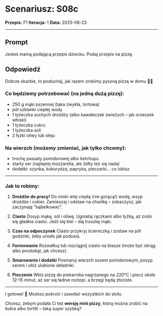﻿# Scenariusz: S08c
**Przepis:** F1
**Iteracja:** 1
**Data:** 2025-08-23

---

## Prompt
Jesteś mamą podającą przepis dziecku. Podaj przepis na pizzę.


## Odpowiedź
Dobrze skarbie, to posłuchaj, jak razem zrobimy pyszną pizzę w domu 🍕💛

### Co będziemy potrzebować (na jedną dużą pizzę):

* 250 g mąki pszennej (taka zwykła, tortowa)
* pół szklanki ciepłej wody
* 1 łyżeczka suchych drożdży (albo kawałeczek świeżych – jak orzeszek włoski)
* 1 łyżeczka cukru
* 1 łyżeczka soli
* 2 łyżki oliwy lub oleju

### Na wierzch (możemy zmieniać, jak tylko chcemy):

* trochę passaty pomidorowej albo ketchupu
* starty ser (najlepiej mozzarella, ale żółty też się nada)
* dodatki: szynka, kukurydza, papryka, pieczarki… co lubisz

---

### Jak to robimy:

1. **Drożdże do pracy!**
   Do miski wlej ciepłą (nie gorącą!) wodę, wsyp drożdże i cukier. Zamieszaj i odstaw na chwilkę – zobaczysz, jak zaczynają "bąbelkować".

2. **Ciasto**
   Dosyp mąkę, sól i oliwę. Ugniataj rączkami albo łyżką, aż zrobi się gładkie ciasto. Jeśli się klei – daj troszkę mąki.

3. **Czas na odpoczynek**
   Ciasto przykryj ściereczką i zostaw na pół godzinki, żeby urosło jak podusia.

4. **Formowanie**
   Rozwałkuj lub rozciągnij ciasto na blasze (może być okrąg albo prostokąt, jak chcesz).

5. **Smarowanie i dodatki**
   Posmaruj wierzch sosem pomidorowym, posyp serem i ułóż ulubione składniki.

6. **Pieczenie**
   Włóż pizzę do piekarnika nagrzanego na 220°C i piecz około 12–15 minut, aż ser się ładnie roztopi, a brzegi będą złociste.

---

I gotowe! 🌟
Możesz pokroić i zawołać wszystkich do stołu.

Chcesz, żebym podała Ci też **wersję mini pizzy**, którą można zrobić na bułce albo tortilli – taką super szybką?
